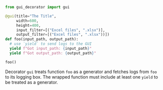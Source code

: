 ```python
from gui_decorator import gui

@gui(title="The Title",
     width=600,
     height=400,
     input_filter=[("Excel files", ".xlsx")],
     output_filter=[("Excel files", ".xlsx"))])
def foo(input_path, output_path):
  # use `yield` to send logs to the GUI
  yield f"Got input_path: {input_path}"
  yield f"Got output_path: {output_path}"

foo()
```

Decorator `gui` treats function `foo` as a generator and fetches logs from `foo` to its logging box. The wrapped function must include at least one `yield` to be treated as a generator.
